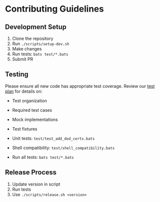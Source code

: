 # Contributing Guidelines

## Development Setup

1. Clone the repository
2. Run `./scripts/setup-dev.sh`
3. Make changes
4. Run tests: `bats test/*.bats`
5. Submit PR

## Testing

Please ensure all new code has appropriate test coverage. Review our [test plan](test-plan.md) for details on:

- Test organization
- Required test cases
- Mock implementations
- Test fixtures

- Unit tests: `test/test_add_dod_certs.bats`
- Shell compatibility: `test/shell_compatibility.bats`
- Run all tests: `bats test/*.bats`

## Release Process

1. Update version in script
2. Run tests
3. Use `./scripts/release.sh <version>`
